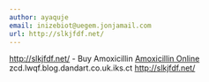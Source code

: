 ```yaml
---
author: ayaquje
email: inizebiot@uegem.jonjamail.com
url: http://slkjfdf.net/
---
```


http://slkjfdf.net/ - Buy Amoxicillin <a href="http://slkjfdf.net/">Amoxicillin Online</a> zcd.lwqf.blog.dandart.co.uk.iks.ct http://slkjfdf.net/